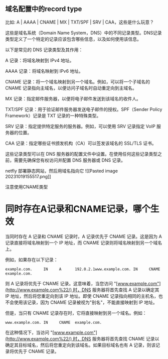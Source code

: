 ## 域名配置中的record type[​](https://arterning.github.io/blogs/docs/notes/DNS%E7%9A%84%E8%AE%B0%E5%BD%95%E7%B1%BB%E5%9E%8B#%E5%9F%9F%E5%90%8D%E9%85%8D%E7%BD%AE%E4%B8%AD%E7%9A%84record-type "Direct link to 域名配置中的record type")

比如: A | AAAA | CNAME | MX | TXT/SPF | SRV | CAA，这些是什么玩意？

这些是域名系统（Domain Name System，DNS）中的不同记录类型。DNS记录类型定义了一个特定的记录应该包含哪些信息，以及如何使用该信息。

以下是常见的 DNS 记录类型及其作用：

A 记录：将域名映射到 IPv4 地址。

AAAA 记录：将域名映射到 IPv6 地址。

CNAME 记录：将一个域名映射到另一个域名。例如，可以将一个子域名的 CNAME 记录指向主域名，以便访问子域名时自动重定向到主域名。

MX 记录：指定邮件服务器，以便将电子邮件发送到该域名的收件人。

TXT/SPF 记录：用于验证邮件服务器发送电子邮件的授权。SPF（Sender Policy Framework）记录是 TXT 记录的一种特殊类型。

SRV 记录：指定提供特定服务的服务器。例如，可以使用 SRV 记录指定 VoIP 服务器的位置。

CAA 记录：指定哪些证书颁发机构（CA）可以签发该域名的 SSL/TLS 证书。

这些记录类型可以在 DNS 服务器的配置文件中设置。在使用任何这些记录类型之前，需要先确保您有权访问并配置 DNS 服务器或 DNS 记录。



netfly 部署静态网站，然后用域名指向它
![[Pasted image 20231019155517.png]]

注意使用CNAME类型


# 同时存在A记录和CNAME记录，哪个生效

当同时存在 A 记录和 CNAME 记录时，A 记录优先于 CNAME 记录。这是因为 A 记录直接将域名映射到一个 IP 地址，而 CNAME 记录则将域名映射到另一个域名上。

例如，如果存在以下记录：

```
example.com.     IN     A      192.0.2.1www.example.com. IN     CNAME  example.com.
```

则 A 记录将优先于 CNAME 记录。这意味着，当您访问 "[www.example.com"](http://www.example.com%22/) 时，DNS 服务器将首先查找 A 记录以确定其 IP 地址，然后将您重定向到该 IP 地址。即使 CNAME 记录指向相同的主机名，也不会使用该记录，因为 CNAME 记录被视为"别名"，不能直接映射到 IP 地址。

但是，当只有 CNAME 记录存在时，它将直接映射到另一个域名。例如：

```
www.example.com. IN     CNAME  example.com.
```

在这种情况下，当访问 "[www.example.com"](http://www.example.com%22/) 时，DNS 服务器将首先查找 CNAME 记录以确定其目标域名，然后将您重定向到该域名。如果目标域名也有 A 记录，则该记录将优先于 CNAME 记录。